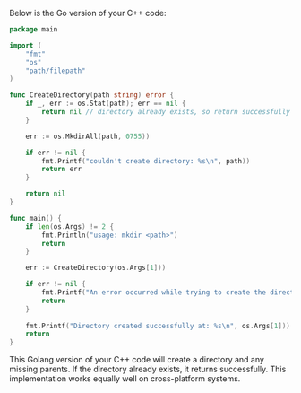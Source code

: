 Below is the Go version of your C++ code:

```go
package main

import (
	"fmt"
	"os"
	"path/filepath"
)

func CreateDirectory(path string) error {
	if _, err := os.Stat(path); err == nil {
		return nil // directory already exists, so return successfully
	}

	err := os.MkdirAll(path, 0755))

	if err != nil {
		fmt.Printf("couldn't create directory: %s\n", path))
		return err
	}

	return nil
}

func main() {
	if len(os.Args) != 2 {
		fmt.Println("usage: mkdir <path>")
		return
	}

	err := CreateDirectory(os.Args[1]))

	if err != nil {
		fmt.Printf("An error occurred while trying to create the directory: %s\n", os.Args[1]))
		return
	}
	
	fmt.Printf("Directory created successfully at: %s\n", os.Args[1]))
	return
}
```
This Golang version of your C++ code will create a directory and any missing parents. If the directory already exists, it returns successfully. This implementation works equally well on cross-platform systems.

